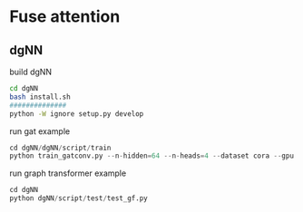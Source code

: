 # Fuse attention

## dgNN

build dgNN

```bash
cd dgNN
bash install.sh
##############
python -W ignore setup.py develop
```

run gat example

```python
cd dgNN/dgNN/script/train
python train_gatconv.py --n-hidden=64 --n-heads=4 --dataset cora --gpu 0
```

run graph transformer example

```python
cd dgNN
python dgNN/script/test/test_gf.py
```